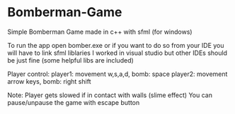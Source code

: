 # Bomberman-Game
Simple Bomberman Game made in c++ with sfml (for windows)

To run the app open bomber.exe or if you want to do so from your IDE you will have to link sfml liblaries
I worked in visual studio but other IDEs should be just fine (some helpful libs are included)

Player control:
player1: movement w,s,a,d, bomb: space
player2: movement arrow keys, bomb: right shift

Note:
Player gets slowed if in contact with walls (slime effect)
You can pause/unpause the game with escape button

